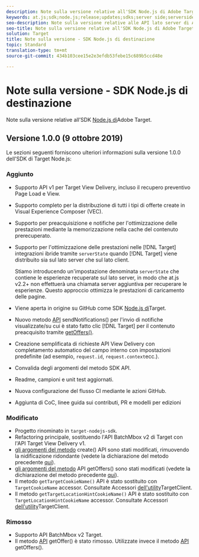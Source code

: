 ```yaml
---
description: Note sulla versione relative all'SDK Node.js di Adobe Target
keywords: at.js;sdk;node.js;release;updates;sdks;server side;serverside;server-side;nodejs
seo-description: Note sulla versione relative alle API lato server di Adobe Target.
seo-title: Note sulla versione relative all'SDK Node.js di Adobe Target.
solution: Target
title: Note sulla versione - SDK Node.js di destinazione
topic: Standard
translation-type: tm+mt
source-git-commit: 434b103cee15e2e3efdb53febe15c689b5ccd48e

---
```



# Note sulla versione - SDK Node.js di destinazione

Note sulla versione relative all’SDK [Node.js di](https://github.com/adobe/target-nodejs-sdk)Adobe Target.

## Versione 1.0.0 (9 ottobre 2019)

Le sezioni seguenti forniscono ulteriori informazioni sulla versione 1.0.0 dell’SDK di Target Node.js:

### Aggiunto

* Supporto API v1 per Target View Delivery, incluso il recupero preventivo Page Load e View.
* Supporto completo per la distribuzione di tutti i tipi di offerte create in Visual Experience Composer (VEC).
* Supporto per preacquisizione e notifiche per l'ottimizzazione delle prestazioni mediante la memorizzazione nella cache del contenuto prerecuperato.
* Supporto per l'ottimizzazione delle prestazioni nelle [!DNL Target] integrazioni ibride tramite `serverState` quando [!DNL Target] viene distribuito sia sul lato server che sul lato client.

   Stiamo introducendo un'impostazione denominata `serverState` che contiene le esperienze recuperate sul lato server, in modo che at.js v2.2+ non effettuerà una chiamata server aggiuntiva per recuperare le esperienze. Questo approccio ottimizza le prestazioni di caricamento delle pagine.

* Viene aperta in origine su GitHub come SDK [Node.js di](https://github.com/adobe/target-nodejs-sdk)Target.
* Nuovo metodo [API](https://git.corp.adobe.com/anischev/target-nodejs-sdk/blob/TNT-33695/README.md#targetclientsendnotifications) sendNotifications() per l'invio di notifiche visualizzate/su cui è stato fatto clic [!DNL Target] per il contenuto preacquisito tramite [getOffers()](https://git.corp.adobe.com/anischev/target-nodejs-sdk/blob/TNT-33695/README.md#targetclientgetoffers).
* Creazione semplificata di richieste API View Delivery con completamento automatico del campo interno con impostazioni predefinite (ad esempio, `request.id`, `request.context`ecc.).
* Convalida degli argomenti del metodo SDK API.
* Readme, campioni e unit test aggiornati.
* Nuova configurazione del flusso CI mediante le azioni GitHub.
* Aggiunta di CoC, linee guida sui contributi, PR e modelli per edizioni

### Modificato

* Progetto rinominato in `target-nodejs-sdk`.
* Refactoring principale, sostituendo l'API BatchMbox v2 di Target con l'API Target View Delivery v1.
* [gli argomenti del metodo](https://git.corp.adobe.com/anischev/target-nodejs-sdk/blob/TNT-33695/README.md#targetclientcreate) create() API sono stati modificati, rimuovendo la nidificazione ridondante (vedete la dichiarazione del metodo precedente [qui](https://www.npmjs.com/package/@adobe/target-node-client#targetnodeclientcreate)).
* [gli argomenti del metodo](https://git.corp.adobe.com/anischev/target-nodejs-sdk/blob/TNT-33695/README.md#targetclientgetoffers) API getOffers() sono stati modificati (vedete la dichiarazione del metodo precedente [qui](https://www.npmjs.com/package/@adobe/target-node-client#targetnodeclientgetoffers)).
* Il metodo `getTargetCookieName()` API è stato sostituito con `TargetCookieName` accessor. Consultate Accessori [dell'utility](https://git.corp.adobe.com/anischev/target-nodejs-sdk/blob/TNT-33695/README.md#targetclient-utility-accessors)TargetClient.
* Il metodo `getTargetLocationHintCookieName()` API è stato sostituito con `TargetLocationHintCookieName` accessor.  Consultate Accessori [dell'utility](https://git.corp.adobe.com/anischev/target-nodejs-sdk/blob/TNT-33695/README.md#targetclient-utility-accessors)TargetClient.

### Rimosso

* Supporto API BatchMbox v2 Target.
* Il metodo [API](https://www.npmjs.com/package/@adobe/target-node-client#targetnodeclientgetoffer) getOffer() è stato rimosso. Utilizzate invece il metodo [API](https://git.corp.adobe.com/anischev/target-nodejs-sdk/blob/TNT-33695/README.md#targetclientgetoffers) getOffers().

